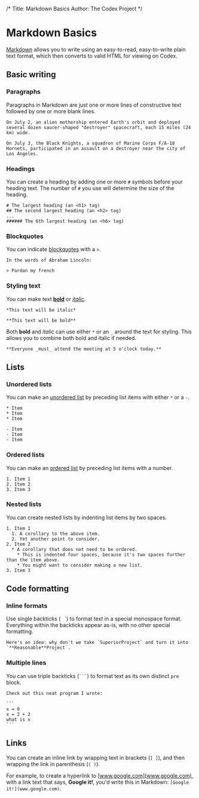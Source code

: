 /*
Title:  Markdown Basics
Author: The Codex Project
*/

# Markdown Basics
[Markdown](http://daringfireball.net/projects/markdown/) allows you to write using an easy-to-read, easy-to-write plain text format, which then converts to valid HTML for viewing on Codex.

## Basic writing

### Paragraphs
Paragraphs in Markdown are just one or more lines of constructive text followed by one or more blank lines.

```
On July 2, an alien mothership entered Earth's orbit and deployed several dozen saucer-shaped "destroyer" spacecraft, each 15 miles (24 km) wide.

On July 3, the Black Knights, a squadron of Marine Corps F/A-18 Hornets, participated in an assault on a destroyer near the city of Los Angeles.
```

### Headings
You can create a heading by adding one or more `#` symbols before your heading text. The number of `#` you use will determine the size of the heading.

```
# The largest heading (an <h1> tag)
## The second largest heading (an <h2> tag)
...
###### The 6th largest heading (an <h6> tag)
```

### Blockquotes
You can indicate [blockquotes](https://developer.mozilla.org/en-US/docs/Web/HTML/Element/blockquote) with a `>`.

```
In the words of Abraham Lincoln:

> Pardon my french
```

### Styling text
You can make text **[bold](https://developer.mozilla.org/en-US/docs/Web/HTML/Element/strong)** or *[italic](https://developer.mozilla.org/en-US/docs/Web/HTML/Element/em)*.

```
*This text will be italic*

**This text will be bold**
```

Both **bold** and *italic* can use either `*` or an `_` around the text for styling. This allows you to combine both bold and italic if needed.

```
**Everyone _must_ attend the meeting at 5 o'clock today.**
```

## Lists

### Unordered lists
You can make an [unordered list](https://developer.mozilla.org/en-US/docs/Web/HTML/Element/ul) by preceding list items with either `*` or a `-`.

```
* Item
* Item
* Item

- Item
- Item
- Item
```

### Ordered lists
You can make an [ordered list](https://developer.mozilla.org/en-US/docs/Web/HTML/Element/ol) by preceding list items with a number.

```
1. Item 1
2. Item 2
3. Item 3
```

### Nested lists
You can create nested lists by indenting list items by two spaces.

```
1. Item 1
  1. A corollary to the above item.
  2. Yet another point to consider.
2. Item 2
  * A corollary that does not need to be ordered.
    * This is indented four spaces, because it's two spaces further than the item above.
    * You might want to consider making a new list.
3. Item 3
```

## Code formatting

### Inline formats
Use single backticks (` ` `) to format text in a special monospace format. Everything within the backticks appear as-is, with no other special formatting.

	Here's an idea: why don't we take `SuperiorProject` and turn it into `**Reasonable**Project`.

### Multiple lines
You can use triple backticks (` ``` `) to format text as its own distinct `pre` block.

	Check out this neat program I wrote:

	```
	x = 0
	x = 2 + 2
	what is x
	```

## Links
You can create an inline link by wrapping text in brackets (`[ ]`), and then wrapping the link in parenthesis (`( )`).

For example, to create a hyperlink to [www.google.com](www.google.com), with a link text that says, **Google it!**, you'd write this in Markdown: `[Google it!](www.google.com)`.